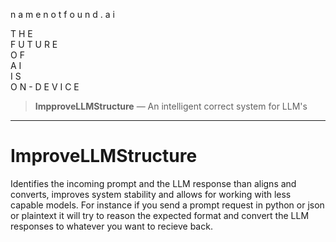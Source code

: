 
 n a m e n o t f o u n d . a i            

 T H E      
 F U T U R E      
 O F      
 A I      
 I S     
 O N - D E V I C E                     


> **ImpproveLLMStructure** — An intelligent correct system for LLM's

---



# ImproveLLMStructure
Identifies the incoming prompt and the LLM response than aligns and converts, improves system stability and allows for working with less capable models. 
For instance if you send a prompt request in python or json or plaintext it will try to reason the expected format and convert the LLM responses to whatever you want to recieve back.
